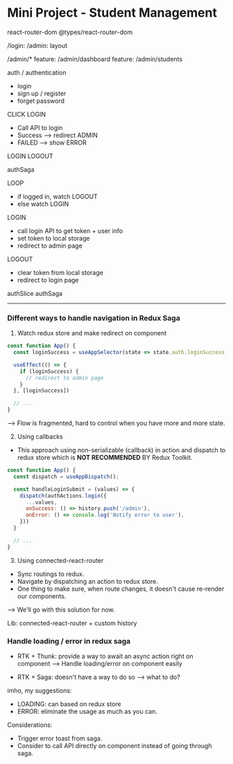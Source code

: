 # Mini Project - Student Management

react-router-dom
@types/react-router-dom

/login:
/admin: layout

/admin/\*
feature: /admin/dashboard
feature: /admin/students

auth / authentication

-   login
-   sign up / register
-   forget password

CLICK LOGIN

-   Call API to login
-   Success --> redirect ADMIN
-   FAILED --> show ERROR

LOGIN
LOGOUT

authSaga

LOOP

-   if logged in, watch LOGOUT
-   else watch LOGIN

LOGIN

-   call login API to get token + user info
-   set token to local storage
-   redirect to admin page

LOGOUT

-   clear token from local storage
-   redirect to login page

authSlice
authSaga

---

### Different ways to handle navigation in Redux Saga

1. Watch redux store and make redirect on component

```jsx
const function App() {
  const loginSuccess = useAppSelector(state => state.auth.loginSuccess)

  useEffect(() => {
    if (loginSuccess) {
      // redirect to admin page
    }
  }, [loginSuccess])

  // ...
}
```

--> Flow is fragmented, hard to control when you have more and more state.

2. Using callbacks

-   This approach using non-serializable (callback) in action and dispatch to redux store which is **NOT RECOMMENDED** BY Redux Toolkit.

```jsx
const function App() {
  const dispatch = useAppDispatch();

  const handleLoginSubmit = (values) => {
    dispatch(authActions.login({
      ...values,
      onSuccess: () => history.push('/admin'),
      onError: () => console.log('Notify error to user'),
    }))
  }

  // ...
}
```

3. Using connected-react-router

-   Sync routings to redux.
-   Navigate by dispatching an action to redux store.
-   One thing to make sure, when route changes, it doesn't cause re-render our components.

--> We'll go with this solution for now.

Lib: connected-react-router + custom history

### Handle loading / error in redux saga

-   RTK + Thunk: provide a way to await an async action right on component
    --> Handle loading/error on component easily

-   RTK + Saga: doesn't have a way to do so
    --> what to do?

imho, my suggestions:

-   LOADING: can based on redux store
-   ERROR: eliminate the usage as much as you can.

Considerations:

-   Trigger error toast from saga.
-   Consider to call API directly on component instead of going through saga.
